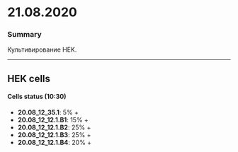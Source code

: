 21.08.2020
==========

### Summary
Культивирование HEK.

--- 

## HEK cells
#### Cells status (10:30)
- **20.08_12_35.1**: 5% +
- **20.08_12_12.1.B1**: 15% +
- **20.08_12_12.1.B2**: 25% +
- **20.08_12_12.1.B3**: 25% +
- **20.08_12_12.1.B4**: 20% +